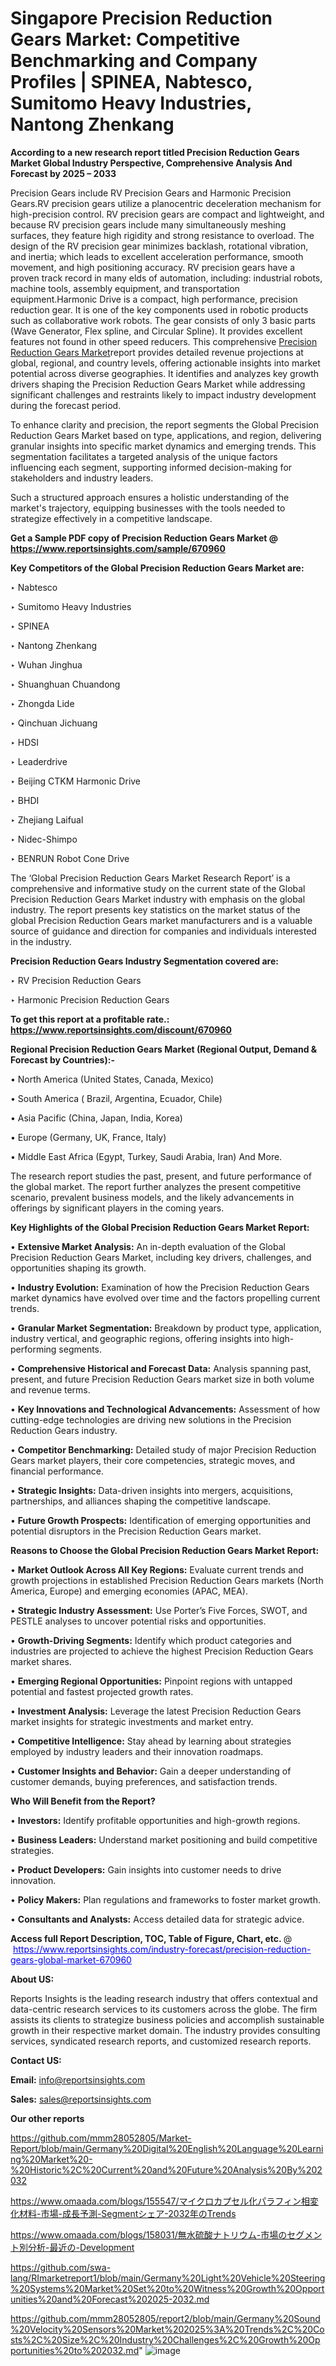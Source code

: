 # Singapore Precision Reduction Gears Market: Competitive Benchmarking and Company Profiles | SPINEA, Nabtesco, Sumitomo Heavy Industries, Nantong Zhenkang

<strong>According to a new research report titled Precision Reduction Gears Market Global Industry Perspective, Comprehensive Analysis And Forecast by 2025 – 2033</strong>

Precision Gears include RV Precision Gears and Harmonic Precision Gears.RV precision gears utilize a planocentric deceleration mechanism for high-precision control. RV precision gears are compact and lightweight, and because RV precision gears include many simultaneously meshing surfaces, they feature high rigidity and strong resistance to overload. The design of the RV precision gear minimizes backlash, rotational vibration, and inertia; which leads to excellent acceleration performance, smooth movement, and high positioning accuracy. RV precision gears have a proven track record in many  elds of automation, including: industrial robots, machine tools, assembly equipment, and transportation equipment.Harmonic Drive is a compact, high performance, precision reduction gear. It is one of the key components used in robotic products such as collaborative work robots. The gear consists of only 3 basic parts (Wave Generator, Flex spline, and Circular Spline). It provides excellent features not found in other speed reducers. This comprehensive <a href=https://www.reportsinsights.com/sample/670960>Precision Reduction Gears Market</a>report provides detailed revenue projections at global, regional, and country levels, offering actionable insights into market potential across diverse geographies. It identifies and analyzes key growth drivers shaping the Precision Reduction Gears Market while addressing significant challenges and restraints likely to impact industry development during the forecast period.

To enhance clarity and precision, the report segments the Global Precision Reduction Gears Market based on type, applications, and region, delivering granular insights into specific market dynamics and emerging trends. This segmentation facilitates a targeted analysis of the unique factors influencing each segment, supporting informed decision-making for stakeholders and industry leaders.

Such a structured approach ensures a holistic understanding of the market's trajectory, equipping businesses with the tools needed to strategize effectively in a competitive landscape.

<strong>Get a Sample PDF copy of Precision Reduction Gears Market </strong><strong>@<a href=https://www.reportsinsights.com/sample/670960 style=color:#0000ff;> https://www.reportsinsights.com/sample/670960</a></strong></font>

<strong>Key Competitors of the Global Precision Reduction Gears Market are:</strong>

‣ Nabtesco

‣ Sumitomo Heavy Industries

‣ SPINEA

‣ Nantong Zhenkang

‣ Wuhan Jinghua

‣ Shuanghuan Chuandong

‣ Zhongda Lide

‣ Qinchuan Jichuang

‣ HDSI

‣ Leaderdrive

‣ Beijing CTKM Harmonic Drive

‣ BHDI

‣ Zhejiang Laifual

‣ Nidec-Shimpo

‣ BENRUN Robot Cone Drive

The ‘Global Precision Reduction Gears Market Research Report’ is a comprehensive and informative study on the current state of the Global Precision Reduction Gears Market industry with emphasis on the global industry. The report presents key statistics on the market status of the global Precision Reduction Gears market manufacturers and is a valuable source of guidance and direction for companies and individuals interested in the industry.

<strong>Precision Reduction Gears Industry Segmentation covered are:</strong>

‣ RV Precision Reduction Gears

‣ Harmonic Precision Reduction Gears

<strong>To get this report at a profitable rate.: <a href=https://www.reportsinsights.com/discount/670960 style=color:#0000ff;>https://www.reportsinsights.com/discount/670960</a></strong></font>

<strong>Regional Precision Reduction Gears Market (Regional Output, Demand &amp; Forecast by Countries):-</strong>

• North America (United States, Canada, Mexico)

• South America ( Brazil, Argentina, Ecuador, Chile)

• Asia Pacific (China, Japan, India, Korea)

• Europe (Germany, UK, France, Italy)

• Middle East Africa (Egypt, Turkey, Saudi Arabia, Iran) And More.

The research report studies the past, present, and future performance of the global market. The report further analyzes the present competitive scenario, prevalent business models, and the likely advancements in offerings by significant players in the coming years.

<strong>Key Highlights of the Global Precision Reduction Gears Market Report:</strong>

• <strong>Extensive Market Analysis:</strong> An in-depth evaluation of the Global Precision Reduction Gears Market, including key drivers, challenges, and opportunities shaping its growth.

• <strong>Industry Evolution:</strong> Examination of how the Precision Reduction Gears market dynamics have evolved over time and the factors propelling current trends.

• <strong>Granular Market Segmentation:</strong> Breakdown by product type, application, industry vertical, and geographic regions, offering insights into high-performing segments.

• <strong>Comprehensive Historical and Forecast Data:</strong> Analysis spanning past, present, and future Precision Reduction Gears market size in both volume and revenue terms.

• <strong>Key Innovations and Technological Advancements:</strong> Assessment of how cutting-edge technologies are driving new solutions in the Precision Reduction Gears industry.

• <strong>Competitor Benchmarking:</strong> Detailed study of major Precision Reduction Gears market players, their core competencies, strategic moves, and financial performance.

• <strong>Strategic Insights:</strong> Data-driven insights into mergers, acquisitions, partnerships, and alliances shaping the competitive landscape.

• <strong>Future Growth Prospects:</strong> Identification of emerging opportunities and potential disruptors in the Precision Reduction Gears market.

<strong>Reasons to Choose the Global Precision Reduction Gears Market Report:</strong>

• <strong>Market Outlook Across All Key Regions:</strong> Evaluate current trends and growth projections in established Precision Reduction Gears markets (North America, Europe) and emerging economies (APAC, MEA).

• <strong>Strategic Industry Assessment:</strong> Use Porter’s Five Forces, SWOT, and PESTLE analyses to uncover potential risks and opportunities.

• <strong>Growth-Driving Segments:</strong> Identify which product categories and industries are projected to achieve the highest Precision Reduction Gears market shares.

• <strong>Emerging Regional Opportunities:</strong> Pinpoint regions with untapped potential and fastest projected growth rates.

• <strong>Investment Analysis:</strong> Leverage the latest Precision Reduction Gears market insights for strategic investments and market entry.

• <strong>Competitive Intelligence:</strong> Stay ahead by learning about strategies employed by industry leaders and their innovation roadmaps.

• <strong>Customer Insights and Behavior:</strong> Gain a deeper understanding of customer demands, buying preferences, and satisfaction trends.

<strong>Who Will Benefit from the Report?</strong>

• <strong>Investors:</strong> Identify profitable opportunities and high-growth regions.

• <strong>Business Leaders:</strong> Understand market positioning and build competitive strategies.

• <strong>Product Developers:</strong> Gain insights into customer needs to drive innovation.

• <strong>Policy Makers:</strong> Plan regulations and frameworks to foster market growth.

• <strong>Consultants and Analysts:</strong> Access detailed data for strategic advice.
</ul>
<strong>Access full Report Description, TOC, Table of Figure, Chart, etc. </strong>@  <a href=https://www.reportsinsights.com/industry-forecast/precision-reduction-gears-global-market-670960 style=color:#0000ff;>https://www.reportsinsights.com/industry-forecast/precision-reduction-gears-global-market-670960</a></font>

<strong><strong>About US</strong>:</strong>

Reports Insights is the leading research industry that offers contextual and data-centric research services to its customers across the globe. The firm assists its clients to strategize business policies and accomplish sustainable growth in their respective market domain. The industry provides consulting services, syndicated research reports, and customized research reports.

<strong>Contact US:</strong>

<p class=""""><b>Email:</b> <a href=mailto:info@reportsinsights.com>info@reportsinsights.com</a></p>
<p class=""""><b>Sales:</b> <a href=mailto:sales@reportsinsights.com>sales@reportsinsights.com</a></p>

<strong>Our other reports</strong>

<a href=https://github.com/mmm28052805/Market-Report/blob/main/Germany%20Digital%20English%20Language%20Learning%20Market%20-%20Historic%2C%20Current%20and%20Future%20Analysis%20By%202032>https://github.com/mmm28052805/Market-Report/blob/main/Germany%20Digital%20English%20Language%20Learning%20Market%20-%20Historic%2C%20Current%20and%20Future%20Analysis%20By%202032</a>

<a href=https://www.omaada.com/blogs/155547/マイクロカプセル化パラフィン相変化材料-市場-成長予測-Segmentシェア-2032年のTrends>https://www.omaada.com/blogs/155547/マイクロカプセル化パラフィン相変化材料-市場-成長予測-Segmentシェア-2032年のTrends</a>

<a href=https://www.omaada.com/blogs/158031/無水硫酸ナトリウム-市場のセグメント別分析-最近の-Development>https://www.omaada.com/blogs/158031/無水硫酸ナトリウム-市場のセグメント別分析-最近の-Development</a>

<a href=https://github.com/swa-lang/RImarketreport1/blob/main/Germany%20Light%20Vehicle%20Steering%20Systems%20Market%20Set%20to%20Witness%20Growth%20Opportunities%20and%20Forecast%202025-2032.md>https://github.com/swa-lang/RImarketreport1/blob/main/Germany%20Light%20Vehicle%20Steering%20Systems%20Market%20Set%20to%20Witness%20Growth%20Opportunities%20and%20Forecast%202025-2032.md</a>

<a href=https://github.com/mmm28052805/report2/blob/main/Germany%20Sound%20Velocity%20Sensors%20Market%202025%3A%20Trends%2C%20Costs%2C%20Size%2C%20Industry%20Challenges%2C%20Growth%20Opportunities%20to%202032.md>https://github.com/mmm28052805/report2/blob/main/Germany%20Sound%20Velocity%20Sensors%20Market%202025%3A%20Trends%2C%20Costs%2C%20Size%2C%20Industry%20Challenges%2C%20Growth%20Opportunities%20to%202032.md</a>"
![image](https://github.com/user-attachments/assets/09d4c873-21da-4759-927e-91a8e6e88231)
